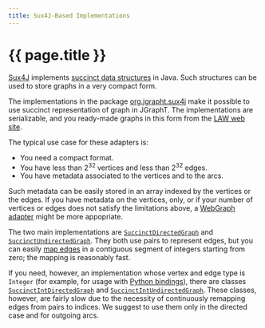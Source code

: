 ```yaml
---
title: Sux4J-Based Implementations
---
```


# {{ page.title }}

[Sux4J](https://sux4j.di.unimi.it/) implements [succinct data
structures](https://en.wikipedia.org/wiki/Succinct_data_structure) in
Java. Such structures can be used to store graphs in a very compact form.

The implementations in the package
[org.jgrapht.sux4j](https://jgrapht.org/javadoc/org.jgrapht.unimi.dsi/org/jgrapht/sux4j/package-summary.html)
make it possible to use succinct representation of graph in JGraphT.
The implementations are serializable, and you ready-made graphs in this
form from the [LAW web site](http://law.di.unimi.it/datasets.php).

The typical use case for these adapters is:

- You need a compact format.
- You have less than 2<sup>32</sup> vertices and less than 2<sup>32</sup> edges.
- You have metadata associated to the vertices and to the arcs.

Such metadata can be easily stored in an array indexed by the vertices or
the edges. If you have metadata on the vertices, only, or if your number
of vertices or edges does not satisfy the limitations above, a [WebGraph
adapter](https://jgrapht.org/javadoc/org.jgrapht.jgrapht.dsi/org/jgrapht/webgraph/package-summary.html)
might be more appopriate.

The two main implementations are [`SuccinctDirectedGraph`](https://jgrapht.org/javadoc/org.jgrapht.unimi.dsi/org/jgrapht/sux4j/SuccinctDirectedGraph.html)
and [`SuccinctUndirectedGraph`](https://jgrapht.org/javadoc/org.jgrapht.unimi.dsi/org/jgrapht/sux4j/SuccinctUndirectedGraph.html).
They both use pairs to represent edges, but you can easily [map edges](https://jgrapht.org/javadoc/org.jgrapht.unimi.dsi/org/jgrapht/sux4j/SuccinctDirectedGraph.html#getEdgeFromIndex%28long%29) 
in a contiguous segment of integers starting from zero; the mapping is reasonably fast.

If you need, however, an implementation whose vertex and edge type is
`Integer` (for example, for usage with [Python
bindings](https://pypi.org/project/jgrapht/)), there are classes
[`SuccinctIntDirectedGraph`](https://jgrapht.org/javadoc/org.jgrapht.unimi.dsi/org/jgrapht/sux4j/SuccinctIntDirectedGraph.html)
and
[`SuccinctIntUndirectedGraph`](https://jgrapht.org/javadoc/org.jgrapht.unimi.dsi/org/jgrapht/sux4j/SuccinctIntUndirectedGraph.html).
These classes, however, are fairly slow due to the necessity of continuously remapping edges
from pairs to indices. We suggest to use them only in the directed case and for outgoing arcs.
